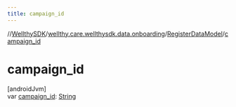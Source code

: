 ```yaml
---
title: campaign_id
---
```

//[WellthySDK](../../../index.html)/[wellthy.care.wellthysdk.data.onboarding](../index.html)/[RegisterDataModel](index.html)/[campaign_id](campaign_id.html)



# campaign_id



[androidJvm]\
var [campaign_id](campaign_id.html): [String](https://kotlinlang.org/api/latest/jvm/stdlib/kotlin/-string/index.html)




